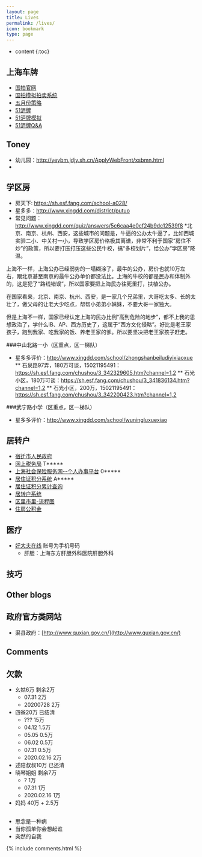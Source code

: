 ```yaml
---
layout: page
title: Lives
permalink: /lives/
icon: bookmark
type: page
---
```


* content
{:toc}

##  上海车牌
* [国拍官网](http://www.alltobid.com/)
* [国拍模拟拍卖系统](http://test.alltobid.com/moni/gerenlogin.html)
* [五月份策略](https://mp.weixin.qq.com/s/vVrXUWpgokwTY8GrdLAH8A)
* [51沪牌](http://51hupai.org/How-to)
* [51沪牌模拟](http://moni.51hupai.org/)
* [51沪牌Q&A](http://51hupai.org/help/QA/you-have-to-know#duiqi)

## Toney
* 幼儿园：http://yeybm.jdjy.sh.cn/ApplyWebFront/xsbmn.html
*

## 学区房
* 房天下: https://sh.esf.fang.com/school-a028/
* 星多多：http://www.xingdd.com/district/putuo
* 常见问题：http://www.xingdd.com/quiz/answers/5c6caa4e0cf24b9dc12539f8
*北京、南京、杭州、西安，这些城市的问题是，牛逼的公办太牛逼了，比如西城实验二小、中关村一小，导致学区房价格极其离谱，非常不利于国家“房住不炒”的政策，所以要打压打压这些公民牛校，搞“多校划片”，给公办“学区房”降温。

 上海不一样，上海公办已经弱势的一塌糊涂了，最牛的公办，房价也就10万左右，跟北京甚至南京的最牛公办单价都没法比。上海的牛校的都是民办和体制外的，这是犯了“路线错误”，所以国家要把上海民办往死里打，扶植公办。

 在国家看来，北京、南京、杭州、西安，是一家几个兄弟里，大哥吃太多、长的太壮了，做父母的让老大少吃点，帮帮小弟弟小妹妹，不要大哥一家独大。

 但是上海不一样，国家已经认定上海的民办比例“高到危险的地步”，都不上我的思想政治了，学什么IB、AP、西方历史了，这属于“西方文化侵略”。好比是老王家孩子，跑到我家、吃我家的饭、养老王家的爹。所以要坚决把老王家孩子赶走。

###中山北路一小（区重点，区一梯队）
* 星多多评价：http://www.xingdd.com/school/zhongshanbeiludiyixiaoxue
** 石泉路97弄，180万可谈，15021195491：https://sh.esf.fang.com/chushou/3_342329605.htm?channel=1,2
** 石光小区，180万可谈：https://sh.esf.fang.com/chushou/3_341836134.htm?channel=1,2
** 石光小区，200万，15021195491：https://sh.esf.fang.com/chushou/3_342200423.htm?channel=1,2

###武宁路小学（区重点，区一梯队）
* 星多多评价：http://www.xingdd.com/school/wuningluxuexiao


##  居转户
* [宿迁市人民政府](http://www.suqian.gov.cn/cnsq/ldrkhy/wztt.shtml)
* [网上税务局](https://gr.tax.sh.gov.cn/wsz-ww-web/web/shanghai/taxInfo) T*****
* [上海社会保险服务网--个人办事平台](http://www.12333sh.gov.cn/sbsjb/wzb/226.jsp) 0*****
* [居住证积分系统](https://jzzjf.12333sh.gov.cn/jzzjf/loginAfter) A*****
* [居住证积分累计查询](https://jzh.12333sh.gov.cn/jzh/personInfoJzzAction!findPersonJzzInfo.action)
* [居转户系统](https://jzh.12333sh.gov.cn/jzh/userLoginAction!LoginPerson.action)
* [区里市里-流程图](https://tieba.baidu.com/p/4825890555?red_tag=0520649142)
* [住房公积金](https://persons.shgjj.com/MainServlet)

##  医疗
* [好大夫在线](https://www.haodf.com/) 账号为手机号码
    * 肝胆：上海东方肝胆外科医院肝胆外科

## 技巧

## Other blogs
## 政府官方类网站
* 渠县政府：[http://www.quxian.gov.cn/](http://www.quxian.gov.cn/)

## Comments

## 欠款
* 幺姑6万 剩余2万
    * 07.31 2万
    * 20200728 2万
* 四爸20万 已结清
    * ??? 15万
    * 04.12 1.5万
    * 05.05 0.5万
    * 06.02 0.5万
    * 07.31 0.5万
    * 2020.02.16 2万
* 述陪叔叔10万 已还清
* 晓琴姐姐 剩余7万
    * ? 1万
    * 07.31 1万
    * 2020.02.16 1万
* 妈妈 40万 + 2.5万

##
* 思念是一种病
* 当你孤单你会想起谁
* 突然的自我

{% include comments.html %}
